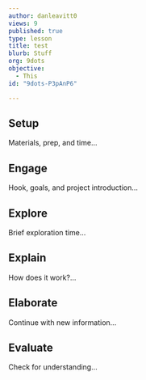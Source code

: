 ```yaml
---
author: danleavitt0
views: 9
published: true
type: lesson
title: test
blurb: Stuff
org: 9dots
objective: 
  - This
id: "9dots-P3pAnP6"

---
```


## Setup
Materials, prep, and time...

## Engage
Hook, goals, and project introduction...

## Explore
Brief exploration time...

## Explain
How does it work?...

## Elaborate
Continue with new information...

## Evaluate
Check for understanding...
